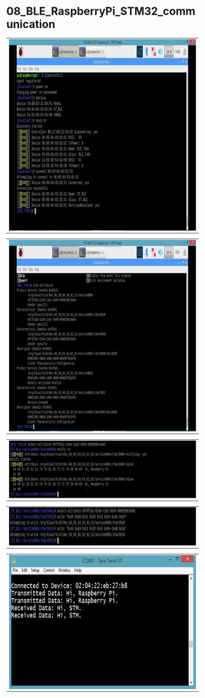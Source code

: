 # 08_BLE_RaspberryPi_STM32_communication

<table>
  <tr>
    <td><img src="Screenshots/rpi_connection.jpeg" width=800 height=500></td>
  </tr>
 </table>
<table>
  <tr>
    <td><img src="Screenshots/list_attr.jpeg" width=800 height=500></td>
  </tr>
 </table>
<table>
  <tr>
    <td><img src="Screenshots/tx.jpeg" width=800 height=150></td>
  </tr>
</table>

<table>
  <tr>
    <td><img src="Screenshots/rx.jpeg" width=800 height=100></td>
  </tr>
</table>
<table>
  <tr>
    <td><img src="Screenshots/TeraTerm.jpeg" width=600 height=350></td>
  </tr>
</table>




